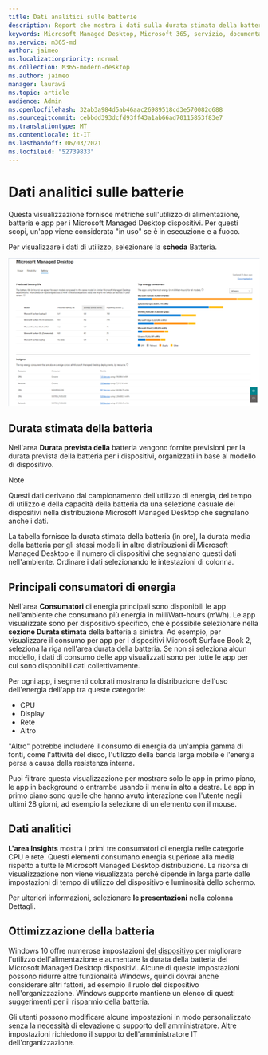 ```yaml
---
title: Dati analitici sulle batterie
description: Report che mostra i dati sulla durata stimata della batteria e sui principali consumatori di energia
keywords: Microsoft Managed Desktop, Microsoft 365, servizio, documentazione
ms.service: m365-md
author: jaimeo
ms.localizationpriority: normal
ms.collection: M365-modern-desktop
ms.author: jaimeo
manager: laurawi
ms.topic: article
audience: Admin
ms.openlocfilehash: 32ab3a984d5ab46aac26989518cd3e570082d688
ms.sourcegitcommit: cebbdd393dcfd93ff43a1ab66ad70115853f83e7
ms.translationtype: MT
ms.contentlocale: it-IT
ms.lasthandoff: 06/03/2021
ms.locfileid: "52739833"
---
```

# <a name="battery-insights"></a>Dati analitici sulle batterie
Questa visualizzazione fornisce metriche sull'utilizzo di alimentazione, batteria e app per i Microsoft Managed Desktop dispositivi. Per questi scopi, un'app viene considerata "in uso" se è in esecuzione e a fuoco.

Per visualizzare i dati di utilizzo, selezionare la **scheda** Batteria.

![Riquadro batteria: durata stimata della batteria per modello di dispositivo in alto a sinistra, consumo di energia superiore (per app) in alto a destra, tabella insights nella parte inferiore. Collegamento documentazione in alto a destra](../../media/insights_battery.png)

## <a name="predicted-battery-life"></a>Durata stimata della batteria

Nell'area **Durata prevista della** batteria vengono fornite previsioni per la durata prevista della batteria per i dispositivi, organizzati in base al modello di dispositivo.

> [!NOTE]
> Questi dati derivano dal campionamento dell'utilizzo di <em></em> energia, del tempo di utilizzo e della capacità della batteria da una selezione casuale dei dispositivi nella distribuzione Microsoft Managed Desktop che segnalano anche i dati.

La tabella fornisce la durata stimata della batteria (in ore), la durata media della batteria per gli stessi modelli in altre distribuzioni di Microsoft Managed Desktop e il numero di dispositivi che segnalano questi dati nell'ambiente. Ordinare i dati selezionando le intestazioni di colonna.



## <a name="top-energy-consumers"></a>Principali consumatori di energia

Nell'area **Consumatori** di energia principali sono disponibili le app nell'ambiente che consumano più energia in milliWatt-hours (mWh). Le app visualizzate sono per dispositivo specifico, che è possibile selezionare nella **sezione Durata stimata** della batteria a sinistra. Ad esempio, per visualizzare il consumo per app per i dispositivi Microsoft Surface Book 2, seleziona la riga nell'area durata della batteria. Se non si seleziona alcun modello, i dati di consumo delle app visualizzati sono per tutte le app per cui sono disponibili dati collettivamente.

 Per ogni app, i segmenti colorati mostrano la distribuzione dell'uso dell'energia dell'app tra queste categorie:

- CPU
- Display
- Rete
- Altro

"Altro" potrebbe includere il consumo di energia da un'ampia gamma di fonti, come l'attività del disco, l'utilizzo della banda larga mobile e l'energia persa a causa della resistenza interna. 

Puoi filtrare questa visualizzazione per mostrare solo le app in primo piano, le app in background o entrambe usando il menu in alto a destra. Le app in primo piano sono quelle che hanno avuto interazione con l'utente negli ultimi 28 giorni, ad esempio la selezione di un elemento con il mouse.

## <a name="insights"></a>Dati analitici

**L'area Insights** mostra i primi tre consumatori di energia nelle categorie CPU e rete. Questi elementi consumano energia superiore alla media rispetto a tutte le Microsoft Managed Desktop distribuzione. La risorsa di visualizzazione non viene visualizzata perché dipende in larga parte dalle impostazioni di tempo di utilizzo del dispositivo e luminosità dello schermo. 

Per ulteriori informazioni, selezionare **le presentazioni** nella colonna Dettagli.

## <a name="battery-optimization"></a>Ottimizzazione della batteria

Windows 10 offre numerose impostazioni [del dispositivo](https://support.microsoft.com/help/20443/windows-10-battery-saving-tips) per migliorare l'utilizzo dell'alimentazione e aumentare la durata della batteria dei Microsoft Managed Desktop dispositivi. Alcune di queste impostazioni possono ridurre altre funzionalità Windows, quindi dovrai anche considerare altri fattori, ad esempio il ruolo del dispositivo nell'organizzazione. Windows supporto mantiene un elenco di questi suggerimenti per il [risparmio della batteria.](https://support.microsoft.com/help/20443/windows-10-battery-saving-tips)

Gli utenti possono modificare alcune impostazioni in modo personalizzato senza la necessità di elevazione o supporto dell'amministratore. Altre impostazioni richiedono il supporto dell'amministratore IT dell'organizzazione.
